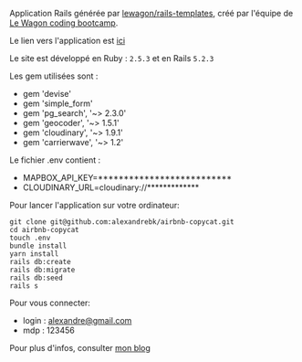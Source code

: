 Application Rails générée par [lewagon/rails-templates](https://github.com/lewagon/rails-templates), créé par l'équipe de [Le Wagon coding bootcamp](https://www.lewagon.com).

Le lien vers l'application est [ici](https://airbnb-copycat.herokuapp.com/)

Le site est développé en Ruby : `2.5.3` et en Rails `5.2.3`

Les gem utilisées sont :

* gem 'devise'
* gem 'simple_form'
* gem 'pg_search',   '~> 2.3.0'
* gem 'geocoder',    '~> 1.5.1'
* gem 'cloudinary',  '~> 1.9.1'
* gem 'carrierwave', '~> 1.2'

Le fichier .env contient :

* MAPBOX_API_KEY=**************************
* CLOUDINARY_URL=cloudinary://*************

Pour lancer l'application sur votre ordinateur:

```
git clone git@github.com:alexandrebk/airbnb-copycat.git
cd airbnb-copycat
touch .env
bundle install
yarn install
rails db:create
rails db:migrate
rails db:seed
rails s
```

Pour vous connecter:

* login : alexandre@gmail.com
* mdp :   123456

Pour plus d'infos, consulter [mon blog](https://alexandrebk.github.io)
